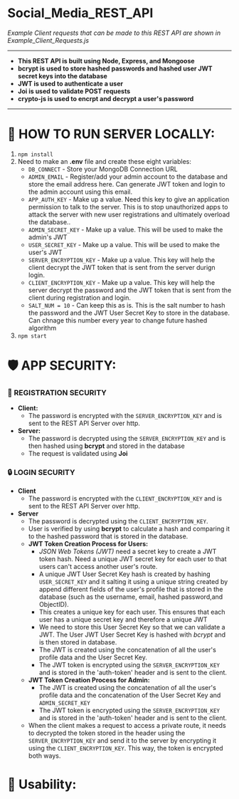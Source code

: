 # Social_Media_REST_API
*Example Client requests that can be made to this REST API are shown in Example_Client_Requests.js*

----------------------

* **This REST API is built using Node, Express, and Mongoose** 
* **bcrypt is used to store hashed passwords and hashed user JWT secret keys into the database**
* **JWT is used to authenticate a user**
* **Joi is used to validate POST requests**
* **crypto-js is used to encrpt and decrypt a user's password**

----------------------

# 🏡 HOW TO RUN SERVER LOCALLY:
1) `npm install`
2) Need to make an **.env** file and create these eight variables: 
   * `DB_CONNECT`  - Store your MongoDB Connection URL
   * `ADMIN_EMAIL` - Register/add your admin account to the database and store the email address here. Can generate JWT token and login to the admin account using this email.
   * `APP_AUTH_KEY` - Make up a value. Need this key to give an application permission to talk to the server. This is to stop unauthorized apps to attack the server with new user registrations and ultimately overload the database..
   * `ADMIN_SECRET_KEY` - Make up a value. This will be used to make the admin's JWT
   * `USER_SECRET_KEY`  - Make up a value. This will be used to make the user's JWT
   * `SERVER_ENCRYPTION_KEY`   - Make up a value. This key will help the client decrypt the JWT token that is sent from the server durign login.
   * `CLIENT_ENCRYPTION_KEY`   - Make up a value. This key will help the server decrypt the password and the JWT token that is sent from the client during registration and login.
   * `SALT_NUM = 10`    - Can keep this as is. This is the salt number to hash the password and the JWT User Secret Key to store in the database. Can chnage this number every year to change future hashed algorithm
3) `npm start`

# 🛡️ APP SECURITY:
### 🔑 REGISTRATION SECURITY
* **Client:** 
  * The password is encrypted with the `SERVER_ENCRYPTION_KEY` and is sent to the REST API Server over http. 
* **Server:** 
  * The password is decrypted using the `SERVER_ENCRYPTION_KEY` and is then hashed using **bcrypt** and stored in the database
  * The request is validated using **Joi**

### 🔒 LOGIN SECURITY
* **Client**
  * The password is encrypted with the `CLIENT_ENCRYPTION_KEY` and is sent to the REST API Server over http. 
* **Server**
  * The password is decrypted using the `CLIENT_ENCRYPTION_KEY`.
  * User is verified by using **bcrypt** to calculate a hash and comparing it to the hashed password that is stored in the database. 
  * **JWT Token Creation Process for Users:**
    * *JSON Web Tokens (JWT)* need a secret key to create a JWT token hash. Need a unique JWT secret key for each user to that users can't access another user's route.
    * A unique JWT User Secret Key hash is created by hashing `USER_SECRET_KEY` and it salting it using a unique string created by append different fields of the user's profile that is stored in the database (such as the username, email, hashed password,and ObjectID). 
    * This creates a unique key for each user. This ensures that each user has a unique secret key and therefore a unique JWT
    * We need to store this User Secret Key so that we can validate a JWT. The User JWT User Secret Key is hashed with *bcrypt* and is then stored in database.
    * The JWT is created using the concatenation of all the user's profile data and the User Secret Key.
    * The JWT token is encrypted using the `SERVER_ENCRYPTION_KEY` and is stored in the 'auth-token' header and is sent to the client. 
  * **JWT Token Creation Process for Admin:**
    * The JWT is created using the concatenation of all the user's profile data and the concatenation of the User Secret Key and `ADMIN_SECRET_KEY`
    * The JWT token is encrypted using the `SERVER_ENCRYPTION_KEY` and is stored in the 'auth-token' header and is sent to the client.
  * When the client makes a request to access a private route, it needs to decrypted the token stored in the header using the `SERVER_ENCRYPTION_KEY` and send it to the server by encrypting it using the `CLIENT_ENCRYPTION_KEY`. This way, the token is encrypted both ways.

# 📐 Usability:

